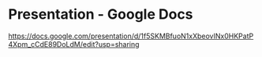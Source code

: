 # Presentation - Google Docs

https://docs.google.com/presentation/d/1f5SKMBfuoN1xXbeovINx0HKPatP4Xpm_cCdE89DoLdM/edit?usp=sharing
